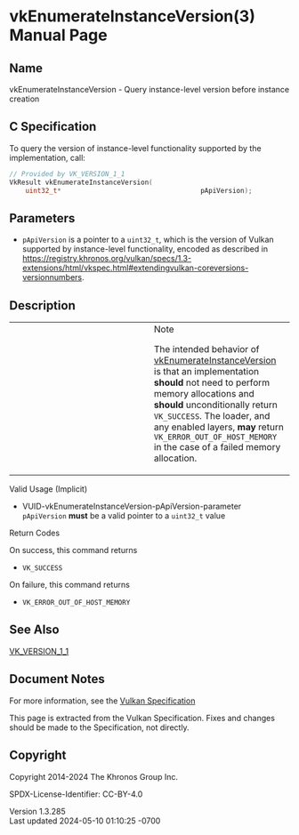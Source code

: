 # vkEnumerateInstanceVersion(3) Manual Page

## Name

vkEnumerateInstanceVersion - Query instance-level version before
instance creation



## <a href="#_c_specification" class="anchor"></a>C Specification

To query the version of instance-level functionality supported by the
implementation, call:

``` c
// Provided by VK_VERSION_1_1
VkResult vkEnumerateInstanceVersion(
    uint32_t*                                   pApiVersion);
```

## <a href="#_parameters" class="anchor"></a>Parameters

- `pApiVersion` is a pointer to a `uint32_t`, which is the version of
  Vulkan supported by instance-level functionality, encoded as described
  in <a
  href="https://registry.khronos.org/vulkan/specs/1.3-extensions/html/vkspec.html#extendingvulkan-coreversions-versionnumbers"
  class="bare" target="_blank"
  rel="noopener">https://registry.khronos.org/vulkan/specs/1.3-extensions/html/vkspec.html#extendingvulkan-coreversions-versionnumbers</a>.

## <a href="#_description" class="anchor"></a>Description

<table>
<colgroup>
<col style="width: 50%" />
<col style="width: 50%" />
</colgroup>
<tbody>
<tr class="odd">
<td class="icon"><em></em></td>
<td class="content">Note
<p>The intended behavior of <a
href="vkEnumerateInstanceVersion.html">vkEnumerateInstanceVersion</a> is
that an implementation <strong>should</strong> not need to perform
memory allocations and <strong>should</strong> unconditionally return
<code>VK_SUCCESS</code>. The loader, and any enabled layers,
<strong>may</strong> return <code>VK_ERROR_OUT_OF_HOST_MEMORY</code> in
the case of a failed memory allocation.</p></td>
</tr>
</tbody>
</table>

Valid Usage (Implicit)

- <a href="#VUID-vkEnumerateInstanceVersion-pApiVersion-parameter"
  id="VUID-vkEnumerateInstanceVersion-pApiVersion-parameter"></a>
  VUID-vkEnumerateInstanceVersion-pApiVersion-parameter  
  `pApiVersion` **must** be a valid pointer to a `uint32_t` value

Return Codes

On success, this command returns  
- `VK_SUCCESS`

On failure, this command returns  
- `VK_ERROR_OUT_OF_HOST_MEMORY`

## <a href="#_see_also" class="anchor"></a>See Also

[VK_VERSION_1_1](https://registry.khronos.org/vulkan/specs/1.3-extensions/man/html/VK_VERSION_1_1.html)

## <a href="#_document_notes" class="anchor"></a>Document Notes

For more information, see the <a
href="https://registry.khronos.org/vulkan/specs/1.3-extensions/html/vkspec.html#vkEnumerateInstanceVersion"
target="_blank" rel="noopener">Vulkan Specification</a>

This page is extracted from the Vulkan Specification. Fixes and changes
should be made to the Specification, not directly.

## <a href="#_copyright" class="anchor"></a>Copyright

Copyright 2014-2024 The Khronos Group Inc.

SPDX-License-Identifier: CC-BY-4.0

Version 1.3.285  
Last updated 2024-05-10 01:10:25 -0700
